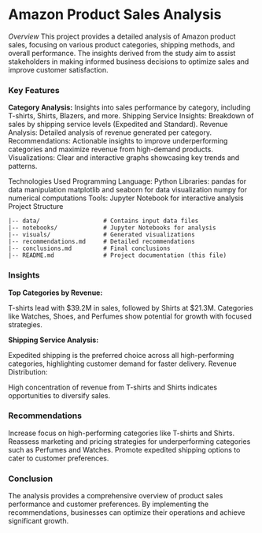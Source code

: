 # Amazon Product Sales Analysis
*Overview*
This project provides a detailed analysis of Amazon product sales, focusing on various product categories, shipping methods, and overall performance. The insights derived from the study aim to assist stakeholders in making informed business decisions to optimize sales and improve customer satisfaction.

### Key Features
**Category Analysis:** Insights into sales performance by category, including T-shirts, Shirts, Blazers, and more.
Shipping Service Insights: Breakdown of sales by shipping service levels (Expedited and Standard).
Revenue Analysis: Detailed analysis of revenue generated per category.
Recommendations: Actionable insights to improve underperforming categories and maximize revenue from high-demand products.
Visualizations: Clear and interactive graphs showcasing key trends and patterns.

Technologies Used
Programming Language: Python
Libraries:
pandas for data manipulation
matplotlib and seaborn for data visualization
numpy for numerical computations
Tools: Jupyter Notebook for interactive analysis
Project Structure
    
    |-- data/                  # Contains input data files
    |-- notebooks/             # Jupyter Notebooks for analysis
    |-- visuals/               # Generated visualizations
    |-- recommendations.md     # Detailed recommendations
    |-- conclusions.md         # Final conclusions
    |-- README.md              # Project documentation (this file)
### Insights
**Top Categories by Revenue:**

T-shirts lead with $39.2M in sales, followed by Shirts at $21.3M.
Categories like Watches, Shoes, and Perfumes show potential for growth with focused strategies.

**Shipping Service Analysis:**

Expedited shipping is the preferred choice across all high-performing categories, highlighting customer demand for faster delivery.
Revenue Distribution:

High concentration of revenue from T-shirts and Shirts indicates opportunities to diversify sales.

### Recommendations
Increase focus on high-performing categories like T-shirts and Shirts.
Reassess marketing and pricing strategies for underperforming categories such as Perfumes and Watches.
Promote expedited shipping options to cater to customer preferences.

### Conclusion
The analysis provides a comprehensive overview of product sales performance and customer preferences. By implementing the recommendations, businesses can optimize their operations and achieve significant growth.
